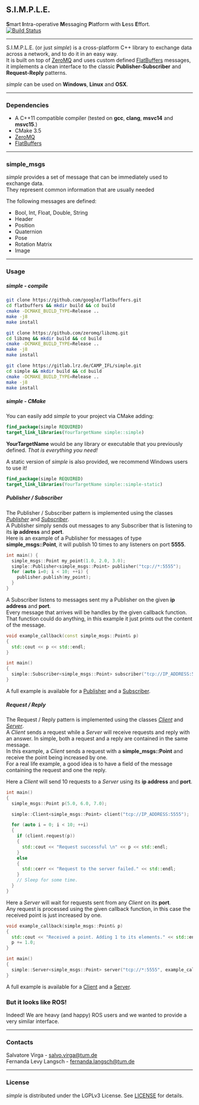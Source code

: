 ## S.I.M.P.L.E.
**S**mart **I**ntra-operative **M**essaging **P**latform with **L**ess **E**ffort.         
[![Build Status](https://gitlab.lrz.de/CAMP_IFL/simple/badges/master/build.svg)](https://gitlab.lrz.de/CAMP_IFL/simple/commits/master)
___

S.I.M.P.L.E. (or just *simple*) is a cross-platform C++ library to exchange data across a network, and to do it in an easy way.          
It is built on top of [ZeroMQ](https://github.com/zeromq/libzmq) and uses custom defined [FlatBuffers](https://github.com/google/flatbuffers) messages, it implements a clean interface to the classic **Publisher-Subscriber** and **Request-Reply** patterns.         

*simple* can be used on **Windows**, **Linux** and **OSX**. 
___
### Dependencies

- A C++11 compatible compiler (tested on **gcc**, **clang**, **msvc14** and **msvc15**.)
- CMake 3.5
- [ZeroMQ](https://github.com/zeromq/libzmq)
- [FlatBuffers](https://github.com/google/flatbuffers)

___

### simple_msgs
*simple* provides a set of message that can be immediately used to exchange data.        
They represent common information that are usually needed

The following messages are defined:
- Bool, Int, Float, Double, String
- Header
- Position
- Quaternion
- Pose
- Rotation Matrix
- Image

___

### Usage

##### simple - compile

```bash
git clone https://github.com/google/flatbuffers.git
cd flatbuffers && mkdir build && cd build
cmake -DCMAKE_BUILD_TYPE=Release ..
make -j8
make install
```

```bash
git clone https://github.com/zeromq/libzmq.git
cd libzmq && mkdir build && cd build
cmake -DCMAKE_BUILD_TYPE=Release ..
make -j8
make install
```

```bash
git clone https://gitlab.lrz.de/CAMP_IFL/simple.git
cd simple && mkdir build && cd build
cmake -DCMAKE_BUILD_TYPE=Release ..
make -j8
make install
```

##### simple - CMake

You can easily add *simple* to your project via CMake adding:    

```cmake
find_package(simple REQUIRED)      
target_link_libraries(YourTargetName simple::simple)
```

**YourTargetName** would be any library or executable that you previously defined. *That is everything you need!*

A static version of *simple* is also provided, we recommend Windows users to use it!

```cmake
find_package(simple REQUIRED)         
target_link_libraries(YourTargetName simple::simple-static)      
```

##### Publisher / Subscriber

The Publisher / Subscriber pattern is implemented using the classes [*Publisher*](include/simple/publisher.hpp) and [*Subscriber*](include/simple/subscriber.hpp).         
A Publisher simply sends out messages to any Subscriber that is listening to its **ip address** and **port**.         
Here is an example of a Publisher for messages of type **simple_msgs::Point**, it will publish 10 times to any listeners on port **5555**.        

```cpp
int main() {
  simple_msgs::Point my_point(1.0, 2.0, 3.0);
  simple::Publisher<simple_msgs::Point> publisher("tcp://*:5555");   
  for (auto i=0; i < 10; ++i) {
    publisher.publish(my_point);
  }
}
```

A Subscriber listens to messages sent my a Publisher on the given **ip address** and **port**.        
Every message that arrives will be handles by the given callback function. That function could do anything, in this example it just prints out the content of the message.    

```cpp
void example_callback(const simple_msgs::Point& p)
{
  std::cout << p << std::endl;
}

int main()
{
  simple::Subscriber<simple_msgs::Point> subscriber("tcp://IP_ADDRESS:5555", example_callback);
}
```

A full example is available for a [Publisher](examples/publisher.cpp) and a [Subscriber](examples/subscriber.cpp).

##### Request / Reply

The Request / Reply pattern is implemented using the classes [*Client*](include/simple/client.hpp) and [*Server*](include/simple/server.hpp).          
A *Client* sends a request while a *Server* will receive requests and reply with an answer. In simple, both a request and a reply are contained in the same message.      
In this example, a *Client* sends a request with a **simple_msgs::Point** and receive the point being increased by one.       
For a real life example, a good idea is to have a field of the message containing the request and one the reply.      


Here a *Client* will send 10 requests to a *Server* using its **ip address** and **port**.      
```cpp
int main()
{
  simple_msgs::Point p(5.0, 6.0, 7.0);

  simple::Client<simple_msgs::Point> client("tcp://IP_ADDRESS:5555");

  for (auto i = 0; i < 10; ++i)
  {
    if (client.request(p))
    {
      std::cout << "Request successful \n" << p << std::endl;
    }
    else
    {
      std::cerr << "Request to the server failed." << std::endl;
    }
    // Sleep for some time.
  }
}
```

Here a *Server* will wait for requests sent from any *Client* on its **port**.        
Any request is processed using the given callback function, in this case the received point is just increased by one.       

```cpp
void example_callback(simple_msgs::Point& p)
{
  std::cout << "Received a point. Adding 1 to its elements." << std::endl;
  p += 1.0;
}

int main()
{
  simple::Server<simple_msgs::Point> server("tcp://*:5555", example_callback);
}
```

A full example is available for a [Client](examples/client.cpp) and a [Server](examples/server.cpp).

### But it looks like ROS!

Indeed! We are heavy (and happy) ROS users and we wanted to provide a very similar interface.     
___

### Contacts
Salvatore Virga - salvo.virga@tum.de          
Fernanda Levy Langsch - fernanda.langsch@tum.de         
___
### License

*simple* is distributed under the LGPLv3 License. See [LICENSE](LICENSE) for details.